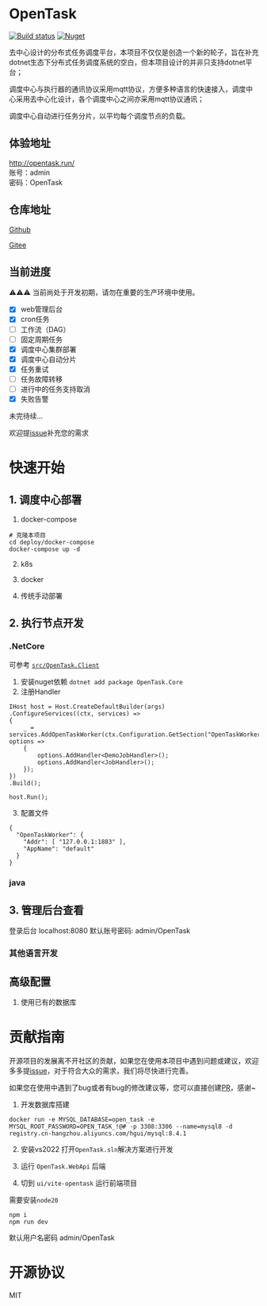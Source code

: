 # OpenTask

[![Build status](https://github.com/SpringHgui/OpenTask/workflows/build/badge.svg)](https://github.com/SpringHgui/OpenTask/actions)
[![Nuget](https://img.shields.io/nuget/v/OpenTask.Core)](https://www.nuget.org/packages/OpenTask.Core/)

去中心设计的分布式任务调度平台，本项目不仅仅是创造一个新的轮子，旨在补充dotnet生态下分布式任务调度系统的空白，但本项目设计的并非只支持dotnet平台；

调度中心与执行器的通讯协议采用mqtt协议，方便多种语言的快速接入，调度中心采用去中心化设计，各个调度中心之间亦采用mqtt协议通讯；

调度中心自动进行任务分片，以平均每个调度节点的负载。

## 体验地址

http://opentask.run/  
账号：admin  
密码：OpenTask  

## 仓库地址

[Github](https://github.com/SpringHgui/OpenTask)

[Gitee](https://gitee.com/SpringHgui/OpenTask)

## 当前进度
⚠⚠⚠ 当前尚处于开发初期，请勿在重要的生产环境中使用。

- [x] web管理后台
- [x] cron任务
- [ ] 工作流（DAG）
- [ ] 固定周期任务
- [x] 调度中心集群部署
- [x] 调度中心自动分片
- [x] 任务重试
- [ ] 任务故障转移
- [ ] 进行中的任务支持取消
- [x] 失败告警

未完待续...

欢迎提[issue](https://github.com/SpringHgui/OpenTask/issues)补充您的需求
# 快速开始
## 1. 调度中心部署
1. docker-compose
```
# 克隆本项目
cd deploy/docker-compose
docker-compose up -d
```
2. k8s

3. docker

4. 传统手动部署

## 2. 执行节点开发
### .NetCore
可参考 [`src/OpenTask.Client` 
](https://github.com/SpringHgui/OpenTask/tree/f37696f51cf642a8dbf043fabb90568bdbf295e7/src/OpenTask.Client)

1. 安装nuget依赖 `dotnet add package OpenTask.Core`
2. 注册Handler
```
IHost host = Host.CreateDefaultBuilder(args)
.ConfigureServices((ctx, services) =>
{
    _ = services.AddOpenTaskWorker(ctx.Configuration.GetSection("OpenTaskWorker"), options =>
    {
        options.AddHandler<DemoJobHandler>();
        options.AddHandler<JobHandler>();
    });
})
.Build();

host.Run();
```
3. 配置文件
```
{
  "OpenTaskWorker": {
    "Addr": [ "127.0.0.1:1883" ],
    "AppName": "default"
  }
}
```
### java
## 3. 管理后台查看

登录后台 localhost:8080
默认账号密码:  admin/OpenTask

### 其他语言开发

## 高级配置
1. 使用已有的数据库


# 贡献指南

开源项目的发展离不开社区的贡献，如果您在使用本项目中遇到问题或建议，欢迎多多提[issue](https://github.com/SpringHgui/OpenTask/issues)，对于符合大众的需求，我们将尽快进行完善。

如果您在使用中遇到了bug或者有bug的修改建议等，您可以直接创建[PR](https://github.com/SpringHgui/OpenTask/pulls)，感谢~

1. 开发数据库搭建
```
docker run -e MYSQL_DATABASE=open_task -e MYSQL_ROOT_PASSWORD=OPEN_TASK_!@# -p 3308:3306 --name=mysql8 -d registry.cn-hangzhou.aliyuncs.com/hgui/mysql:8.4.1
```
2. 安装vs2022
打开`OpenTask.sln`解决方案进行开发

3. 运行 `OpenTask.WebApi` 后端

3. 切到 `ui/vite-opentask` 运行前端项目

需要安装`node20`
```
npm i
npm run dev
```

默认用户名密码 admin/OpenTask

# 开源协议
MIT
